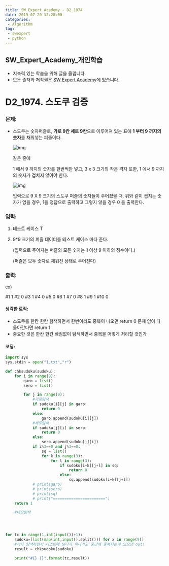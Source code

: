 ```yaml
---
title: SW Expert Academy - D2_1974
date: 2019-07-20 12:28:00
categories:
 - Algorithm
tag:
 - swexpert
 - python
---
```


## SW_Expert_Academy_개인학습

- 지속력 있는 학습을 위해 글을 올립니다.
- 모든 출처와 저작권은 [SW Expert Academy][출처]에 있습니다.



# D2_1974. 스도쿠 검증

### 문제:

- 스도쿠는 숫자퍼즐로, **가로 9칸 세로 9칸**으로 이루어져 있는 표에 **1 부터 9 까지의 숫자**를 채워넣는 퍼즐이다.

  ![img](https://www.swexpertacademy.com/main/common/fileDownload.do?downloadType=CKEditorImages&fileId=AV5PtLXqAYUDFAUq)

  같은 줄에 

  1 에서 9 까지의 숫자를 한번씩만 넣고, 3 x 3 크기의 작은 격자 또한, 1 에서 9 까지의 숫자가 겹치지 않아야 한다.

   

  ![img](https://www.swexpertacademy.com/main/common/fileDownload.do?downloadType=CKEditorImages&fileId=AV5PtUu6AYYDFAUq)

  입력으로 9 X 9 크기의 스도쿠 퍼즐의 숫자들이 주어졌을 때, 위와 같이 겹치는 숫자가 없을 경우, 1을 정답으로 출력하고 그렇지 않을 경우 0 을 출력한다.

### 입력:

1. 테스트 케이스 T

2. 9*9 크기의 퍼즐 데이터를 테스트 케이스 마다 준다.

   (입력으로 주어지는 퍼즐의 모든 숫자는 1 이상 9 이하의 정수이다.)

   (퍼즐은 모두 숫자로 채워진 상태로 주어진다)



### 출력:

ex)

#1 1
#2 0
#3 1
#4 0
#5 0
#6 1
#7 0
#8 1
#9 1
#10 0



#### 생각한 로직:

- 스도쿠를 한칸 한칸 탐색하면서 한번이라도 중복이 나오면 return 0 문제 없이 다 돌아간다면 return 1
- 중요한 것은 한칸 한칸 빠짐없이 탐색하면서 중복을 어떻게 처리할 것인가



#### 코딩:

```python
import sys
sys.stdin = open("1.txt","r")

def chksudoku(sudoku):
    for i in range(9):
        garo = list()
        sero = list()

        for j in range(9):
            #가로탐색
            if sudoku[i][j] in garo:
                return 0
            else:
                garo.append(sudoku[i][j])
            #세로탐색
            if sudoku[j][i] in sero:
                return 0
            else:
                sero.append(sudoku[j][i])
            if i%3==0 and j%3==0:
                sq = list()
                for k in range(3):
                    for l in range(3):
                        if sudoku[i+k][j+l] in sq:
                            return 0
                        else:
                            sq.append(sudoku[i+k][j+l])
            # print(garo)
            # print(sero)
            # print(sq)
            # print("=======================")
    return 1

    #네모탐색




for tc in range(1,int(input())+1):
    sudoku=[list(map(int,input().split())) for x in range(9)]
    #각자 탐색하면서 리스트에 넣다가 하나라도 중간에 중복되는게 있으면 out!
    result = chksudoku(sudoku)

    print("#{} {}".format(tc,result))
```



[출처]: https://www.swexpertacademy.com/
